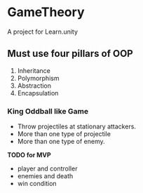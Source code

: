 # GameTheory
 
A project for Learn.unity

## Must use four pillars of OOP
1. Inheritance
2. Polymorphism
3. Abstraction
4. Encapsulation


### King Oddball like Game
* Throw projectiles at stationary attackers. 
* More than one type of projectile
* More than one type of enemy.

**TODO for MVP** 
* player and controller
* enemies and death 
* win condition